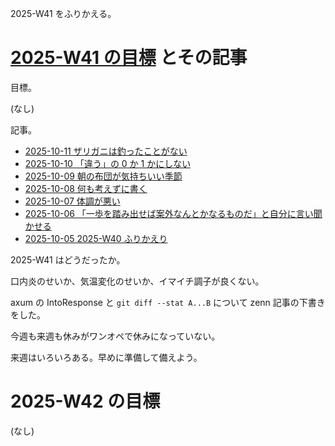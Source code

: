 2025-W41 をふりかえる。

# [2025-W41 の目標][2025-10-05] とその記事

目標。

(なし)

記事。

- [2025-10-11 ザリガニは釣ったことがない][2025-10-11]
- [2025-10-10 「違う」の 0 か 1 かにしない][2025-10-10]
- [2025-10-09 朝の布団が気持ちいい季節][2025-10-09]
- [2025-10-08 何も考えずに書く][2025-10-08]
- [2025-10-07 体調が悪い][2025-10-07]
- [2025-10-06 「一歩を踏み出せば案外なんとかなるものだ」と自分に言い聞かせる][2025-10-06]
- [2025-10-05 2025-W40 ふりかえり][2025-10-05]

2025-W41 はどうだったか。

口内炎のせいか、気温変化のせいか、イマイチ調子が良くない。

axum の IntoResponse と `git diff --stat A...B` について zenn 記事の下書きをした。

今週も来週も休みがワンオペで休みになっていない。

来週はいろいろある。早めに準備して備えよう。

# 2025-W42 の目標

(なし)

[2025-10-05]: https://blog.bouzuya.net/2025/10/05/
[2025-10-06]: https://blog.bouzuya.net/2025/10/06/
[2025-10-07]: https://blog.bouzuya.net/2025/10/07/
[2025-10-08]: https://blog.bouzuya.net/2025/10/08/
[2025-10-09]: https://blog.bouzuya.net/2025/10/09/
[2025-10-10]: https://blog.bouzuya.net/2025/10/10/
[2025-10-11]: https://blog.bouzuya.net/2025/10/11/
